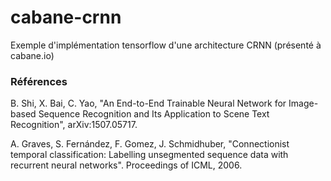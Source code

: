 # cabane-crnn
Exemple d'implémentation tensorflow d'une architecture CRNN (présenté à cabane.io)

### Références

B. Shi, X. Bai, C. Yao, "An End-to-End Trainable Neural Network for Image-based Sequence Recognition and Its Application to Scene Text Recognition", arXiv:1507.05717.

A. Graves, S. Fernández, F. Gomez, J. Schmidhuber, "Connectionist temporal classification: Labelling unsegmented sequence data with recurrent neural networks". Proceedings of ICML, 2006.
